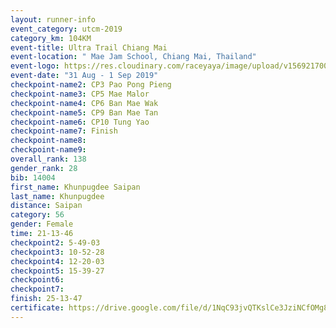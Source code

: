 ```yaml
---
layout: runner-info 
event_category: utcm-2019 
category_km: 104KM 
event-title: Ultra Trail Chiang Mai 
event-location: " Mae Jam School, Chiang Mai, Thailand" 
event-logo: https://res.cloudinary.com/raceyaya/image/upload/v1569217001/logo/ultra-trail-chiangmai_ay7efp.jpg 
event-date: "31 Aug - 1 Sep 2019" 
checkpoint-name2: CP3 Pao Pong Pieng 
checkpoint-name3: CP5 Mae Malor 
checkpoint-name4: CP6 Ban Mae Wak  
checkpoint-name5: CP9 Ban Mae Tan 
checkpoint-name6: CP10 Tung Yao 
checkpoint-name7: Finish 
checkpoint-name8: 
checkpoint-name9: 
overall_rank: 138
gender_rank: 28
bib: 14004
first_name: Khunpugdee Saipan
last_name: Khunpugdee
distance: Saipan
category: 56
gender: Female
time: 21-13-46
checkpoint2: 5-49-03
checkpoint3: 10-52-28
checkpoint4: 12-20-03
checkpoint5: 15-39-27
checkpoint6: 
checkpoint7: 
finish: 25-13-47
certificate: https://drive.google.com/file/d/1NqC93jvQTKslCe3JziNCfOMg8R6i2yLj/view?usp=sharing
---
```

